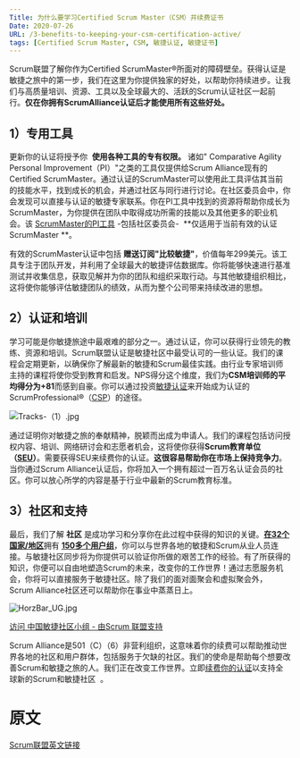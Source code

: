 ```yaml
---
Title: 为什么要学习Certified Scrum Master（CSM）并续费证书
Date: 2020-07-26
URL: /3-benefits-to-keeping-your-csm-certification-active/
tags: [Certified Scrum Master, CSM, 敏捷认证, 敏捷证书]
---
```


Scrum联盟了解你作为Certified ScrumMaster®所面对的障碍壁垒。获得认证是敏捷之旅中的第一步，我们在这里为你提供独家的好处，以帮助你持续进步。让我们与高质量培训、资源、工具以及全球最大的、活跃的Scrum认证社区一起前行。**仅在你拥有ScrumAlliance认证后才能使用所有这些好处。**

## 1）专用工具

更新你的认证将授予你  **使用各种工具的专有权限。** 诸如" Comparative Agility Personal Improvement（PI）"之类的工具仅提供给Scrum Alliance现有的Certified ScrumMaster。通过认证的ScrumMaster可以使用此工具评估其当前的技能水平，找到成长的机会，并通过社区与同行进行讨论。在社区委员会中，你会发现可以直接与认证的敏捷专家联系。你在PI工具中找到的资源将帮助你成长为ScrumMaster，为你提供在团队中取得成功所需的技能以及其他更多的职业机会。该 [ScrumMaster的PI工具](https://www.scrumalliance.org/agilematters/articles/comparative-agility-scrummaster-personal-improveme) -包括社区委员会-  **仅适用于当前有效的认证ScrumMaster **。

有效的ScrumMaster认证中包括 **赠送订阅"比较敏捷"**，价值每年299美元。该工具专注于团队开发，并利用了全球最大的敏捷评估数据库。你将能够快速进行基准测试并收集信息，获取见解并为你的团队和组织采取行动。与其他敏捷组织相比，这将使你能够评估敏捷团队的绩效，从而为整个公司带来持续改进的思想。

## 2）认证和培训

学习可能是你敏捷旅途中最艰难的部分之一。通过认证，你可以获得行业领先的教练、资源和培训。Scrum联盟认证是敏捷社区中最受认可的一些认证。我们的课程会定期更新，以确保你了解最新的敏捷和Scrum最佳实践。由行业专家培训师主持的课程将使你受到教育和启发。NPS得分这个维度，我们为**CSM培训师的平均得分为+81**而感到自豪。你可以通过投资[敏捷认证](https://www.scrumalliance.org/get-certified)来开始成为认证的ScrumProfessional®（[CSP](https://www.scrumalliance.org/get-certified/developer-track/certified-scrum-professional%C2%AE-for-developers)）的途径。

![Tracks-（1）.jpg](https://www.scrumalliance.org/getattachment/AGILEMATTERS/Articles/3-Key-Benefits-to-Keeping-Your-Scrum-Master-Certif/Tracks-(1).jpg.aspx "Tracks-（1）.jpg")

通过证明你对敏捷之旅的奉献精神，脱颖而出成为申请人。我们的课程包括访问授权内容、培训、网络研讨会和志愿者机会，这将使你获得**Scrum教育单位（[SEU](https://www.scrumalliance.org/get-certified/scrum-education-units)）**。需要获得SEU来续费你的认证。**这很容易帮助你在市场上保持竞争力**。当你通过Scrum Alliance认证后，你将加入一个拥有超过一百万名认证会员的社区。你可以放心所学的内容是基于行业中最新的Scrum教育标准。

## 3）社区和支持

最后，我们了解 **社区** 是成功学习和分享你在此过程中获得的知识的关键。[**在32个国家/地区**](https://www.meetup.com/pro/scrum-alliance-user-groups)拥有 [**150多个用户组**](https://www.meetup.com/pro/scrum-alliance-user-groups)，你可以与世界各地的敏捷和Scrum从业人员连接。与敏捷社区同步将为你提供可以验证你所做的艰苦工作的经验。有了所获得的知识，你便可以自由地塑造Scrum的未来，改变你的工作世界！通过志愿服务机会，你将可以直接服务于敏捷社区。除了我们的面对面聚会和虚拟聚会外，Scrum Alliance社区还可以帮助你在事业中蒸蒸日上。

![HorzBar_UG.jpg](https://www.scrumalliance.org/getattachment/AGILEMATTERS/Articles/3-Key-Benefits-to-Keeping-Your-Scrum-Master-Certif/HorzBar_UG.jpg.aspx "HorzBar_UG.jpg")

[访问 中国敏捷社区小组 - 由Scrum 联盟支持](https://www.meetup.com/agilechina)

Scrum Alliance是501（C）（6）非营利组织，这意味着你的续费可以帮助推动世界各地的社区和用户群体，包括服务于欠缺的社区。我们的使命是帮助每个想要改善Scrum和敏捷之旅的人。我们正在改变工作世界。立即[续费你的认证](https://www.scrumalliance.org/get-certified/renewing-certifications)以支持全球新的Scrum和敏捷社区  。

# 原文

[Scrum联盟英文链接](https://resources.scrumalliance.org/Article/3-benefits-to-keeping-your-csm-certification-active)
